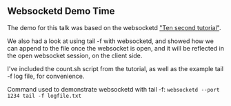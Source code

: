 ## Websocketd Demo Time

The demo for this talk was based on the websocketd ["Ten second tutorial"](https://github.com/joewalnes/websocketd/wiki/Ten-second-tutorial).

We also had a look at using tail -f with websocketd, and showed how we can append to the file once the websocket is open, and it will be reflected in the open websocket session, on the client side.

I've included the count.sh script from the tutorial, as well as the example tail -f log file, for convenience.

Command used to demonstrate websocketd with tail -f:
`websocketd --port 1234 tail -f logfile.txt`
